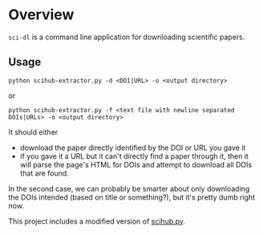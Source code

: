 # Overview
`sci-dl` is a command line application for downloading scientific papers.

## Usage

`python scihub-extractor.py -d <DOI|URL> -o <output directory>`

or

`python scihub-extractor.py -f <text file with newline separated DOIs|URLs> -o <output directory>`

It should either

- download the paper directly identified by the DOI or URL you gave it
- if you gave it a URL but it can't directly find a paper through it, then it will parse the page's HTML for DOIs and attempt to download all DOIs that are found.

In the second case, we can probably be smarter about only downloading the DOIs intended (based on title or something?), but it's pretty dumb right now.

This project includes a modified version of [scihub.py](https://github.com/zaytoun/scihub.py).
